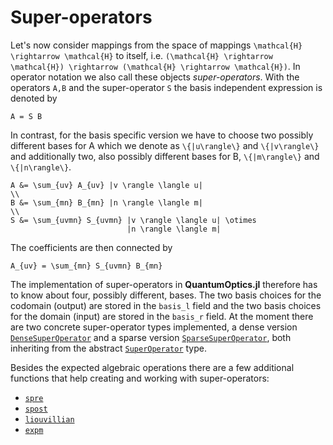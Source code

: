# Super-operators

Let's now consider mappings from the space of mappings ``\mathcal{H} \rightarrow \mathcal{H}`` to itself, i.e. ``(\mathcal{H} \rightarrow \mathcal{H}) \rightarrow (\mathcal{H} \rightarrow \mathcal{H})``. In operator notation we also call these objects *super-operators*. With the operators ``A,B`` and the super-operator ``S`` the basis independent expression is denoted by

```@math
A = S B
```

In contrast, for the basis specific version we have to choose two possibly different bases for A which we denote as ``\{|u\rangle\}`` and ``\{|v\rangle\}`` and additionally two, also possibly different bases for B, ``\{|m\rangle\}`` and ``\{|n\rangle\}``.

```@math
A &= \sum_{uv} A_{uv} |v \rangle \langle u|
\\
B &= \sum_{mn} B_{mn} |n \rangle \langle m|
\\
S &= \sum_{uvmn} S_{uvmn} |v \rangle \langle u| \otimes
                          |n \rangle \langle m|
```

The coefficients are then connected by

```@math
A_{uv} = \sum_{mn} S_{uvmn} B_{mn}
```

The implementation of super-operators in **QuantumOptics.jl** therefore has to know about four, possibly different, bases. The two basis choices for the codomain (output) are stored in the `basis_l` field and the two basis choices for the domain (input) are stored in the `basis_r` field. At the moment there are two concrete super-operator types implemented, a dense version [`DenseSuperOperator`](@ref) and a sparse version [`SparseSuperOperator`](@ref), both inheriting from the abstract [`SuperOperator`](@ref) type.

Besides the expected algebraic operations there are a few additional functions that help creating and working with super-operators:

* [`spre`](@ref)
* [`spost`](@ref)
* [`liouvillian`](@ref)
* [`expm`](@ref)
